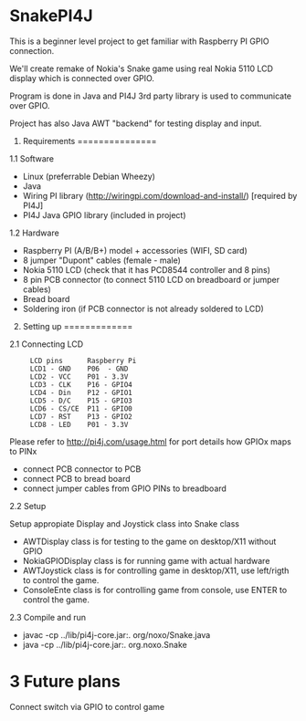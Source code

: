 SnakePI4J
=========
This is a beginner level project to get familiar with Raspberry PI GPIO connection.

We'll create remake of Nokia's Snake game using real Nokia 5110 LCD display which
is connected over GPIO. 

Program is done in Java and PI4J 3rd party library is used to communicate over GPIO.

Project has also Java AWT "backend" for testing display and input.

1. Requirements
===============

1.1 Software
  
  - Linux (preferrable Debian Wheezy)
  - Java 
  - Wiring PI library (http://wiringpi.com/download-and-install/) [required by PI4J]
  - PI4J Java GPIO library (included in project)
  
1.2 Hardware
  
  - Raspberry PI (A/B/B+) model + accessories (WIFI, SD card)
  - 8 jumper "Dupont" cables (female - male)
  - Nokia 5110 LCD (check that it has PCD8544 controller and 8 pins)
  - 8 pin PCB connector (to connect 5110 LCD on breadboard or jumper cables)
  - Bread board
  - Soldering iron (if PCB connector is not already soldered to LCD)
  
2. Setting up
=============

2.1 Connecting LCD

		 LCD pins      Raspberry Pi
		 LCD1 - GND    P06  - GND
		 LCD2 - VCC    P01 - 3.3V
		 LCD3 - CLK    P16 - GPIO4
		 LCD4 - Din    P12 - GPIO1
		 LCD5 - D/C    P15 - GPIO3
		 LCD6 - CS/CE  P11 - GPIO0
		 LCD7 - RST    P13 - GPIO2
		 LCD8 - LED    P01 - 3.3V 
		 
  Please refer to http://pi4j.com/usage.html for port details how GPIOx maps to PINx
  
  - connect PCB connector to PCB
  - connect PCB to bread board
  - connect jumper cables from GPIO PINs to breadboard
		 
2.2 Setup

  Setup appropiate Display and Joystick class into Snake class
  
  - AWTDisplay class is for testing to the game on desktop/X11 without GPIO
  - NokiaGPIODisplay class is for running game with actual hardware
  - AWTJoystick class is for controlling game in desktop/X11, use left/rigth to control the game.
  - ConsoleEnte class is for controlling game from console, use ENTER to control the game.

2.3 Compile and run

  - javac -cp ../lib/pi4j-core.jar:. org/noxo/Snake.java
  - java -cp ../lib/pi4j-core.jar:. org.noxo.Snake
  
3 Future plans
==============

  Connect switch via GPIO to control game





